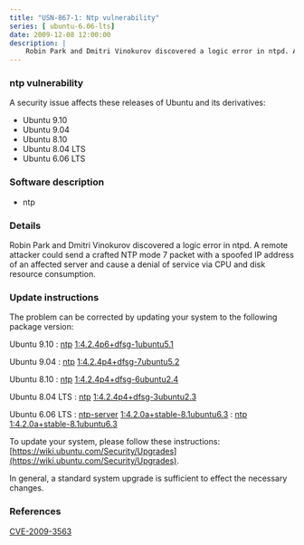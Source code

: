 ```yaml
---
title: "USN-867-1: Ntp vulnerability"
series: [ ubuntu-6.06-lts]
date: 2009-12-08 12:00:00
description: |
    Robin Park and Dmitri Vinokurov discovered a logic error in ntpd. A remote attacker could send a crafted NTP mode 7 packet with a spoofed IP address of an affected server and cause a denial of service via CPU and disk resource consumption. 
--- 
```

 
 


### ntp vulnerability

A security issue affects these releases of Ubuntu and its derivatives:

* Ubuntu 9.10
* Ubuntu 9.04
* Ubuntu 8.10
* Ubuntu 8.04 LTS
* Ubuntu 6.06 LTS

### Software description

* ntp 

### Details

Robin Park and Dmitri Vinokurov discovered a logic error in ntpd. A remote attacker could send a crafted NTP mode 7 packet with a spoofed IP address of an affected server and cause a denial of service via CPU and disk resource consumption. 

### Update instructions

The problem can be corrected by updating your system to the following package version:

Ubuntu 9.10
 : [ntp](https://launchpad.net/ubuntu/+source/ntp) <span> [1:4.2.4p6+dfsg-1ubuntu5.1](https://launchpad.net/ubuntu/+source/ntp/1:4.2.4p6+dfsg-1ubuntu5.1) </span> 

Ubuntu 9.04
 : [ntp](https://launchpad.net/ubuntu/+source/ntp) <span> [1:4.2.4p4+dfsg-7ubuntu5.2](https://launchpad.net/ubuntu/+source/ntp/1:4.2.4p4+dfsg-7ubuntu5.2) </span> 

Ubuntu 8.10
 : [ntp](https://launchpad.net/ubuntu/+source/ntp) <span> [1:4.2.4p4+dfsg-6ubuntu2.4](https://launchpad.net/ubuntu/+source/ntp/1:4.2.4p4+dfsg-6ubuntu2.4) </span> 

Ubuntu 8.04 LTS
 : [ntp](https://launchpad.net/ubuntu/+source/ntp) <span> [1:4.2.4p4+dfsg-3ubuntu2.3](https://launchpad.net/ubuntu/+source/ntp/1:4.2.4p4+dfsg-3ubuntu2.3) </span> 

Ubuntu 6.06 LTS
 : [ntp-server](https://launchpad.net/ubuntu/+source/ntp) <span> [1:4.2.0a+stable-8.1ubuntu6.3](https://launchpad.net/ubuntu/+source/ntp/1:4.2.0a+stable-8.1ubuntu6.3) </span> 
 : [ntp](https://launchpad.net/ubuntu/+source/ntp) <span> [1:4.2.0a+stable-8.1ubuntu6.3](https://launchpad.net/ubuntu/+source/ntp/1:4.2.0a+stable-8.1ubuntu6.3) </span> 

To update your system, please follow these instructions: [https://wiki.ubuntu.com/Security/Upgrades](https://wiki.ubuntu.com/Security/Upgrades).

In general, a standard system upgrade is sufficient to effect the necessary changes. 

### References

 
 [CVE-2009-3563](http://people.ubuntu.com/~ubuntu-security/cve/CVE-2009-3563)
 


